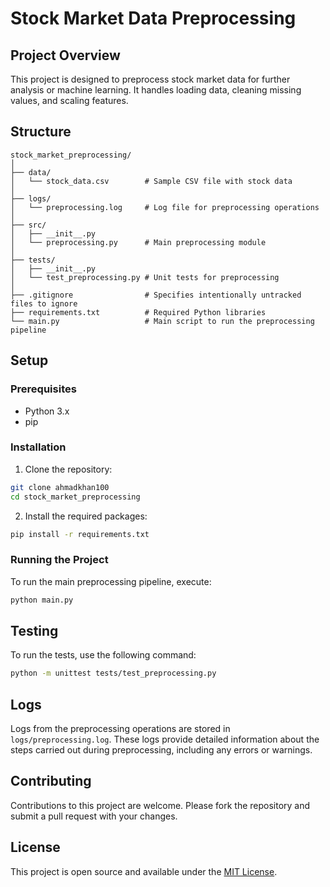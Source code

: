 
# Stock Market Data Preprocessing

## Project Overview
This project is designed to preprocess stock market data for further analysis or machine learning. It handles loading data, cleaning missing values, and scaling features.

## Structure
```
stock_market_preprocessing/
│
├── data/
│   └── stock_data.csv        # Sample CSV file with stock data
│
├── logs/
│   └── preprocessing.log     # Log file for preprocessing operations
│
├── src/
│   ├── __init__.py
│   └── preprocessing.py      # Main preprocessing module
│
├── tests/
│   ├── __init__.py
│   └── test_preprocessing.py # Unit tests for preprocessing
│
├── .gitignore                # Specifies intentionally untracked files to ignore
├── requirements.txt          # Required Python libraries
└── main.py                   # Main script to run the preprocessing pipeline
```

## Setup

### Prerequisites
- Python 3.x
- pip

### Installation

1. Clone the repository:
```bash
git clone ahmadkhan100
cd stock_market_preprocessing
```

2. Install the required packages:
```bash
pip install -r requirements.txt
```

### Running the Project

To run the main preprocessing pipeline, execute:
```bash
python main.py
```

## Testing

To run the tests, use the following command:
```bash
python -m unittest tests/test_preprocessing.py
```

## Logs

Logs from the preprocessing operations are stored in `logs/preprocessing.log`. These logs provide detailed information about the steps carried out during preprocessing, including any errors or warnings.

## Contributing

Contributions to this project are welcome. Please fork the repository and submit a pull request with your changes.

## License

This project is open source and available under the [MIT License](LICENSE.md).
